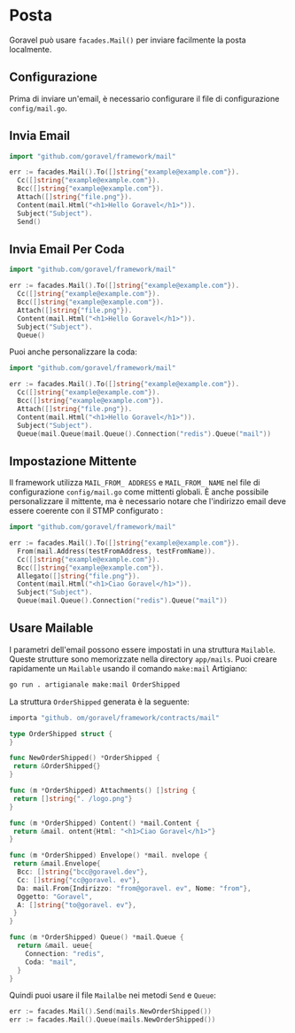 # Posta

Goravel può usare `facades.Mail()` per inviare facilmente la posta localmente.

## Configurazione

Prima di inviare un'email, è necessario configurare il file di configurazione `config/mail.go`.

## Invia Email

```go
import "github.com/goravel/framework/mail"

err := facades.Mail().To([]string{"example@example.com"}).
  Cc([]string{"example@example.com"}).
  Bcc([]string{"example@example.com"}).
  Attach([]string{"file.png"}).
  Content(mail.Html("<h1>Hello Goravel</h1>")).
  Subject("Subject").
  Send()
```

## Invia Email Per Coda

```go
import "github.com/goravel/framework/mail"

err := facades.Mail().To([]string{"example@example.com"}).
  Cc([]string{"example@example.com"}).
  Bcc([]string{"example@example.com"}).
  Attach([]string{"file.png"}).
  Content(mail.Html("<h1>Hello Goravel</h1>")).
  Subject("Subject").
  Queue()
```

Puoi anche personalizzare la coda:

```go
import "github.com/goravel/framework/mail"

err := facades.Mail().To([]string{"example@example.com"}).
  Cc([]string{"example@example.com"}).
  Bcc([]string{"example@example.com"}).
  Attach([]string{"file.png"}).
  Content(mail.Html("<h1>Hello Goravel</h1>")).
  Subject("Subject").
  Queue(mail.Queue(mail.Queue().Connection("redis").Queue("mail"))
```

## Impostazione Mittente

Il framework utilizza `MAIL_FROM_ ADDRESS` e `MAIL_FROM_ NAME` nel file di configurazione `config/mail.go` come mittenti globali.
È anche possibile personalizzare il mittente, ma è necessario notare che l'indirizzo email deve essere coerente con il STMP configurato
:

```go
import "github.com/goravel/framework/mail"

err := facades.Mail().To([]string{"example@example.com"}).
  From(mail.Address(testFromAddress, testFromName)).
  Cc([]string{"example@example.com"}).
  Bcc([]string{"example@example.com"}).
  Allegato([]string{"file.png"}).
  Content(mail.Html("<h1>Ciao Goravel</h1>")).
  Subject("Subject").
  Queue(mail.Queue().Connection("redis").Queue("mail"))
```

## Usare Mailable

I parametri dell'email possono essere impostati in una struttura `Mailable`. Queste strutture sono memorizzate nella directory `app/mails`.
Puoi creare rapidamente un `Mailable` usando il comando `make:mail` Artigiano:

```bash
go run . artigianale make:mail OrderShipped
```

La struttura `OrderShipped` generata è la seguente:

```go
importa "github. om/goravel/framework/contracts/mail"

type OrderShipped struct {
}

func NewOrderShipped() *OrderShipped {
 return &OrderShipped{}
}

func (m *OrderShipped) Attachments() []string {
 return []string{". /logo.png"}
}

func (m *OrderShipped) Content() *mail.Content {
 return &mail. ontent{Html: "<h1>Ciao Goravel</h1>"}
}

func (m *OrderShipped) Envelope() *mail. nvelope {
 return &mail.Envelope{
  Bcc: []string{"bcc@goravel.dev"},
  Cc: []string{"cc@goravel. ev"},
  Da: mail.From{Indirizzo: "from@goravel. ev", Nome: "from"},
  Oggetto: "Goravel",
  A: []string{"to@goravel. ev"},
 }
}

func (m *OrderShipped) Queue() *mail.Queue {
  return &mail. ueue{
    Connection: "redis",
    Coda: "mail",
  }
}
```

Quindi puoi usare il file `Mailalbe` nei metodi `Send` e `Queue`:

```go
err := facades.Mail().Send(mails.NewOrderShipped())
err := facades.Mail().Queue(mails.NewOrderShipped())
```
